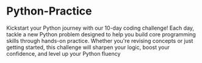# Python-Practice
Kickstart your Python journey with our 10-day coding challenge! Each day, tackle a new Python problem designed to help you build core programming skills through hands-on practice. Whether you're revising concepts or just getting started, this challenge will sharpen your logic, boost your confidence, and level up your Python fluency 
